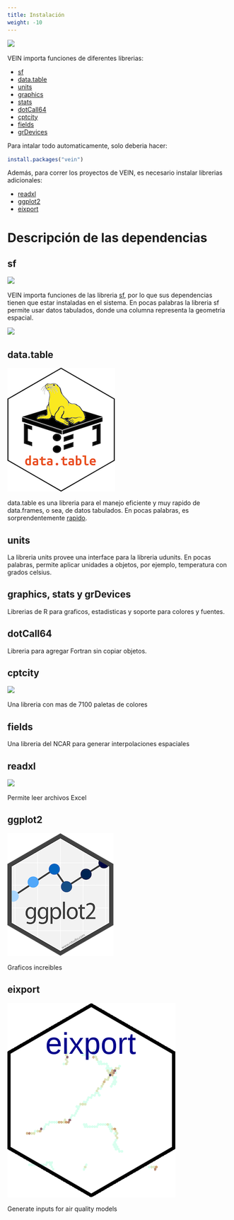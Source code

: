 ```yaml
---
title: Instalación
weight: -10
---
```


![](https://raw.githubusercontent.com/atmoschem/vein/master/man/figures/logo.png)

VEIN importa funciones de diferentes librerias:

- [sf](https://www.github.com/r-spatial/sf)
- [data.table](https://www.github.com/rdatatable/data.table)
- [units](https://github.com/r-quantities/units/)
- [graphics](https://stat.ethz.ch/R-manual/R-devel/library/graphics/html/00Index.html)
- [stats](https://stat.ethz.ch/R-manual/R-devel/library/stats/html/00Index.html)
- [dotCall64](https://git.math.uzh.ch/reinhard.furrer/dotCall64)
- [cptcity](https://github.com/ibarraespinosa/cptcity)
- [fields](https://github.com/NCAR/Fields)
- [grDevices](https://stat.ethz.ch/R-manual/R-devel/library/grDevices/html/00Index.html)

Para intalar todo automaticamente, solo deberia hacer:

```r
install.packages("vein")
```
Además, para correr los proyectos de VEIN, es necesario instalar librerias adicionales:

- [readxl](https://readxl.tidyverse.org/)
- [ggplot2](https://ggplot2.tidyverse.org/)
- [eixport](https://atmoschem.github.io/eixport)

# Descripción de las dependencias

## sf 
![](https://user-images.githubusercontent.com/520851/34887433-ce1d130e-f7c6-11e7-83fc-d60ad4fae6bd.gif)


VEIN importa funciones de las libreria [sf](https://www.github.com/r-spatial/sf), por lo 
que sus dependencias tienen que estar instaladas en el sistema. En pocas palabras la 
libreria sf permite usar datos tabulados, donde una columna representa la geometria 
espacial. 

![](https://user-images.githubusercontent.com/520851/50280460-e35c1880-044c-11e9-9ed7-cc46754e49db.jpg)


## data.table 
![](https://raw.githubusercontent.com/Rdatatable/data.table/master/.graphics/logo.png)

data.table es una libreria para el manejo eficiente y muy rapido de data.frames, o sea, 
de datos tabulados. En pocas palabras, es sorprendentemente [rapido](https://h2oai.github.io/db-benchmark/).

## units

La libreria units provee una interface para la libreria udunits. En pocas palabras, permite 
aplicar unidades a objetos, por ejemplo, temperatura con grados celsius.

## graphics, stats y grDevices

Librerias de R para graficos, estadisticas y soporte para colores y fuentes.

## dotCall64

Libreria para agregar Fortran sin copiar objetos.

## cptcity 
![](https://i.imgur.com/X0fbrKm.gif)

Una libreria con mas de 7100 paletas de colores


## fields

Una libreria del NCAR para generar interpolaciones espaciales

## readxl

![](https://github.com/tidyverse/readxl/raw/master/man/figures/logo.png)

Permite leer archivos Excel

## ggplot2

![](https://github.com/tidyverse/ggplot2/raw/master/man/figures/logo.png)

Graficos increibles

## eixport

![](https://github.com/atmoschem/eixport/raw/master/man/figures/logo.gif)

Generate inputs for air quality models
